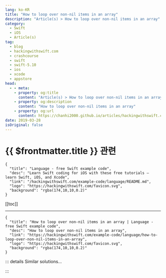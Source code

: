 ```yaml
---
lang: ko-KR
title: "How to loop over non-nil items in an array"
description: "Article(s) > How to loop over non-nil items in an array"
category:
  - Swift
  - iOS
  - Article(s)
tag: 
  - blog
  - hackingwithswift.com
  - crashcourse
  - swift
  - swift-5.10
  - ios
  - xcode
  - appstore
head:
  - - meta:
    - property: og:title
      content: "Article(s) > How to loop over non-nil items in an array"
    - property: og:description
      content: "How to loop over non-nil items in an array"
    - property: og:url
      content: https://chanhi2000.github.io/articles/hackingwithswift.com/example-code/language/how-to-loop-over-non-nil-items-in-an-array.html
date: 2019-03-28
isOriginal: false
---
```


# {{ $frontmatter.title }} 관련

```component VPCard
{
  "title": "Language - free Swift example code",
  "desc": "Learn Swift coding for iOS with these free tutorials – learn Swift, iOS, and Xcode",
  "link": "/hackingwithswift.com/example-code/language/README.md",
  "logo": "https://hackingwithswift.com/favicon.svg",
  "background": "rgba(174,10,10,0.2)"
}
```

[[toc]]

---

```component VPCard
{
  "title": "How to loop over non-nil items in an array | Language - free Swift example code",
  "desc": "How to loop over non-nil items in an array",
  "link": "https://hackingwithswift.com/example-code/language/how-to-loop-over-non-nil-items-in-an-array",
  "logo": "https://hackingwithswift.com/favicon.svg",
  "background": "rgba(174,10,10,0.2)"
}
```

<!-- TODO: 작성 -->

<!-- 
Consider an array of items containing some optionals, like this one:

```swift
let numbers: [Int?] = [1, nil, 3, nil, 5]
```

If you want to loop over all the items and print them out, you’d write something like this:

```swift
for number in numbers {
    print(number)
}
```

However, that prints out all items in their current state: optionally wrapped integers for some, nil for others. 

With a small change to that loop, you can have Swift unwrap all the optionals then only enter the loop for any that contain a value – any `nil` items are ignored. This is done using `for case let` syntax, like this:

```swift
for case let number? in numbers {
    print(number)
}
```

That will print the numbers 1, 3, and 5.

-->

::: details Similar solutions…

<!--
/example-code/language/how-to-use-the-foreach-method-to-loop-over-an-array">How to use the forEach method to loop over an array 
/example-code/language/using-stride-to-loop-over-a-range-of-numbers">Using stride() to loop over a range of numbers 
/example-code/arrays/how-to-loop-through-items-in-an-array">How to loop through items in an array 
/quick-start/swiftui/how-to-detect-the-user-hovering-over-a-view">How to detect the user hovering over a view 
/example-code/core-haptics/how-to-modify-haptic-events-over-time-using-chhapticparametercurve">How to modify haptic events over time using CHHapticParameterCurve</a>
-->

:::

